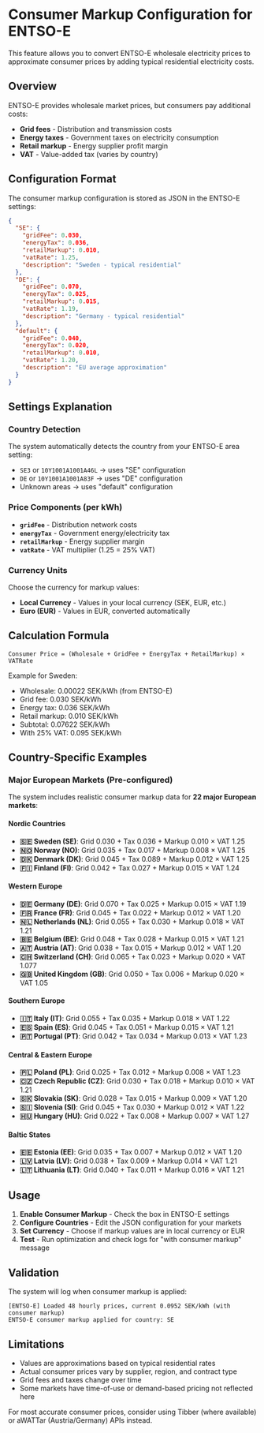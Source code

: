 # Consumer Markup Configuration for ENTSO-E

This feature allows you to convert ENTSO-E wholesale electricity prices to approximate consumer prices by adding typical residential electricity costs.

## Overview

ENTSO-E provides wholesale market prices, but consumers pay additional costs:
- **Grid fees** - Distribution and transmission costs  
- **Energy taxes** - Government taxes on electricity consumption
- **Retail markup** - Energy supplier profit margin
- **VAT** - Value-added tax (varies by country)

## Configuration Format

The consumer markup configuration is stored as JSON in the ENTSO-E settings:

```json
{
  "SE": {
    "gridFee": 0.030,
    "energyTax": 0.036,
    "retailMarkup": 0.010,
    "vatRate": 1.25,
    "description": "Sweden - typical residential"
  },
  "DE": {
    "gridFee": 0.070,
    "energyTax": 0.025,
    "retailMarkup": 0.015,
    "vatRate": 1.19,
    "description": "Germany - typical residential"
  },
  "default": {
    "gridFee": 0.040,
    "energyTax": 0.020,
    "retailMarkup": 0.010,
    "vatRate": 1.20,
    "description": "EU average approximation"
  }
}
```

## Settings Explanation

### Country Detection
The system automatically detects the country from your ENTSO-E area setting:
- `SE3` or `10Y1001A1001A46L` → uses "SE" configuration
- `DE` or `10Y1001A1001A83F` → uses "DE" configuration
- Unknown areas → uses "default" configuration

### Price Components (per kWh)
- **`gridFee`** - Distribution network costs
- **`energyTax`** - Government energy/electricity tax  
- **`retailMarkup`** - Energy supplier margin
- **`vatRate`** - VAT multiplier (1.25 = 25% VAT)

### Currency Units
Choose the currency for markup values:
- **Local Currency** - Values in your local currency (SEK, EUR, etc.)
- **Euro (EUR)** - Values in EUR, converted automatically

## Calculation Formula

```
Consumer Price = (Wholesale + GridFee + EnergyTax + RetailMarkup) × VATRate
```

Example for Sweden:
- Wholesale: 0.00022 SEK/kWh (from ENTSO-E)
- Grid fee: 0.030 SEK/kWh
- Energy tax: 0.036 SEK/kWh  
- Retail markup: 0.010 SEK/kWh
- Subtotal: 0.07622 SEK/kWh
- With 25% VAT: 0.095 SEK/kWh

## Country-Specific Examples

### Major European Markets (Pre-configured)

The system includes realistic consumer markup data for **22 major European markets**:

#### Nordic Countries
- **🇸🇪 Sweden (SE)**: Grid 0.030 + Tax 0.036 + Markup 0.010 × VAT 1.25
- **🇳🇴 Norway (NO)**: Grid 0.035 + Tax 0.017 + Markup 0.008 × VAT 1.25  
- **🇩🇰 Denmark (DK)**: Grid 0.045 + Tax 0.089 + Markup 0.012 × VAT 1.25
- **🇫🇮 Finland (FI)**: Grid 0.042 + Tax 0.027 + Markup 0.015 × VAT 1.24

#### Western Europe
- **🇩🇪 Germany (DE)**: Grid 0.070 + Tax 0.025 + Markup 0.015 × VAT 1.19
- **🇫🇷 France (FR)**: Grid 0.045 + Tax 0.022 + Markup 0.012 × VAT 1.20
- **🇳🇱 Netherlands (NL)**: Grid 0.055 + Tax 0.030 + Markup 0.018 × VAT 1.21
- **🇧🇪 Belgium (BE)**: Grid 0.048 + Tax 0.028 + Markup 0.015 × VAT 1.21
- **🇦🇹 Austria (AT)**: Grid 0.038 + Tax 0.015 + Markup 0.012 × VAT 1.20
- **🇨🇭 Switzerland (CH)**: Grid 0.065 + Tax 0.023 + Markup 0.020 × VAT 1.077
- **🇬🇧 United Kingdom (GB)**: Grid 0.050 + Tax 0.006 + Markup 0.020 × VAT 1.05

#### Southern Europe  
- **🇮🇹 Italy (IT)**: Grid 0.055 + Tax 0.035 + Markup 0.018 × VAT 1.22
- **🇪🇸 Spain (ES)**: Grid 0.045 + Tax 0.051 + Markup 0.015 × VAT 1.21
- **🇵🇹 Portugal (PT)**: Grid 0.042 + Tax 0.034 + Markup 0.013 × VAT 1.23

#### Central & Eastern Europe
- **🇵🇱 Poland (PL)**: Grid 0.025 + Tax 0.012 + Markup 0.008 × VAT 1.23
- **🇨🇿 Czech Republic (CZ)**: Grid 0.030 + Tax 0.018 + Markup 0.010 × VAT 1.21
- **🇸🇰 Slovakia (SK)**: Grid 0.028 + Tax 0.015 + Markup 0.009 × VAT 1.20
- **🇸🇮 Slovenia (SI)**: Grid 0.045 + Tax 0.030 + Markup 0.012 × VAT 1.22
- **🇭🇺 Hungary (HU)**: Grid 0.022 + Tax 0.008 + Markup 0.007 × VAT 1.27

#### Baltic States
- **🇪🇪 Estonia (EE)**: Grid 0.035 + Tax 0.007 + Markup 0.012 × VAT 1.20
- **🇱🇻 Latvia (LV)**: Grid 0.038 + Tax 0.009 + Markup 0.014 × VAT 1.21
- **🇱🇹 Lithuania (LT)**: Grid 0.040 + Tax 0.011 + Markup 0.016 × VAT 1.21

## Usage

1. **Enable Consumer Markup** - Check the box in ENTSO-E settings
2. **Configure Countries** - Edit the JSON configuration for your markets
3. **Set Currency** - Choose if markup values are in local currency or EUR
4. **Test** - Run optimization and check logs for "with consumer markup" message

## Validation

The system will log when consumer markup is applied:
```
[ENTSO-E] Loaded 48 hourly prices, current 0.0952 SEK/kWh (with consumer markup)
ENTSO-E consumer markup applied for country: SE
```

## Limitations

- Values are approximations based on typical residential rates
- Actual consumer prices vary by supplier, region, and contract type
- Grid fees and taxes change over time
- Some markets have time-of-use or demand-based pricing not reflected here

For most accurate consumer prices, consider using Tibber (where available) or aWATTar (Austria/Germany) APIs instead.